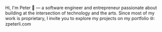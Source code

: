 Hi, I'm Peter 👋 — a software engineer and entrepreneur passionate about building at the intersection of technology and the arts. Since most of my work is proprietary, I invite you to explore my projects on my portfolio 🌐: zpeterli.com
